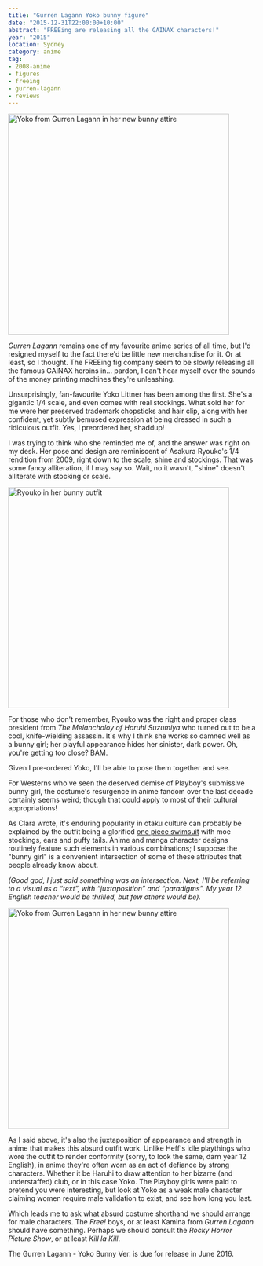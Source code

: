 ```yaml
---
title: "Gurren Lagann Yoko bunny figure"
date: "2015-12-31T22:00:00+10:00"
abstract: "FREEing are releasing all the GAINAX characters!"
year: "2015"
location: Sydney
category: anime
tag:
- 2008-anime
- figures
- freeing
- gurren-lagann
- reviews
---
```

<p><img src="https://rubenerd.com/files/2015/yokobunnyfig.jpg" alt="Yoko from Gurren Lagann in her new bunny attire" style="width:450px" /></p>

*Gurren Lagann* remains one of my favourite anime series of all time, but I'd resigned myself to the fact there'd be little new merchandise for it. Or at least, so I thought. The FREEing fig company seem to be slowly releasing all the famous GAINAX heroins in... pardon, I can't hear myself over the sounds of the money printing machines they're unleashing.

Unsurprisingly, fan-favourite Yoko Littner has been among the first. She's a gigantic 1/4 scale, and even comes with real stockings. What sold her for me were her preserved trademark chopsticks and hair clip, along with her confident, yet subtly bemused expression at being dressed in such a ridiculous outfit. Yes, I preordered her, shaddup!

I was trying to think who she reminded me of, and the answer was right on my desk. Her pose and design are reminiscent of Asakura Ryouko's 1/4 rendition from 2009, right down to the scale, shine and stockings. That was some fancy alliteration, if I may say so. Wait, no it wasn't, "shine" doesn't alliterate with stocking or scale.

<p><img src="https://rubenerd.com/files/2015/asakuraryoukofig.jpg" alt="Ryouko in her bunny outfit" style="width:450px" /></p>

For those who don't remember, Ryouko was the right and proper class president from *The Melancholoy of Haruhi Suzumiya* who turned out to be a cool, knife-wielding assassin. It's why I think she works so damned well as a bunny girl; her playful appearance hides her sinister, dark power. Oh, you're getting too close? BAM.

Given I pre-ordered Yoko, I'll be able to pose them together and see.

For Westerns who've seen the deserved demise of Playboy's submissive bunny girl, the costume's resurgence in anime fandom over the last decade certainly seems weird; though that could apply to most of their cultural appropriations!

As Clara wrote, it's enduring popularity in otaku culture can probably be explained by the outfit being a glorified [one piece swimsuit](http://kirinyan.net/why-sukumizus-are-superior/) with moe stockings, ears and puffy tails. Anime and manga character designs routinely feature such elements in various combinations; I suppose the "bunny girl" is a convenient intersection of some of these attributes that people already know about.

<p style="font-style:italic">(Good god, I just said something was an intersection. Next, I'll be referring to a visual as a “text”, with “juxtaposition” and “paradigms”. My year 12 English teacher would be thrilled, but few others would be).</p>

<p><img src="https://rubenerd.com/files/2015/yokobunnyfig2.jpg" alt="Yoko from Gurren Lagann in her new bunny attire" style="width:450px" /></p>

As I said above, it's also the juxtaposition of appearance and strength in anime that makes this absurd outfit work. Unlike Heff's idle playthings who wore the outfit to render conformity (sorry, to look the same, darn year 12 English), in anime they're often worn as an act of defiance by strong characters. Whether it be Haruhi to draw attention to her bizarre (and understaffed) club, or in this case Yoko. The Playboy girls were paid to pretend you were interesting, but look at Yoko as a weak male character claiming women require male validation to exist, and see how long you last.

Which leads me to ask what absurd costume shorthand we should arrange for male characters. The *Free!* boys, or at least Kamina from *Gurren Lagann* should have something. Perhaps we should consult the *Rocky Horror Picture Show*, or at least *Kill la Kill*.

The Gurren Lagann - Yoko Bunny Ver. is due for release in June 2016.

